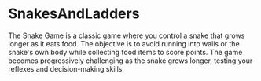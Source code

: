 # SnakesAndLadders
The Snake Game is a classic game where you control a snake that grows longer as it eats food. The objective is to avoid running into walls or the snake's own body while collecting food items to score points. The game becomes progressively challenging as the snake grows longer, testing your reflexes and decision-making skills.
